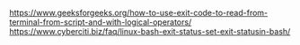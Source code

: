 https://www.geeksforgeeks.org/how-to-use-exit-code-to-read-from-terminal-from-script-and-with-logical-operators/ \
https://www.cyberciti.biz/faq/linux-bash-exit-status-set-exit-statusin-bash/
